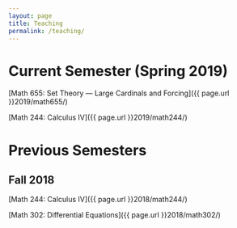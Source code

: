 ```yaml
---
layout: page
title: Teaching
permalink: /teaching/
---
```


Current Semester (Spring 2019)
================

[Math 655: Set Theory — Large Cardinals and Forcing]({{ page.url }}2019/math655/)

[Math 244: Calculus IV]({{ page.url }}2019/math244/)

Previous Semesters 
==================

Fall 2018
---------

[Math 244: Calculus IV]({{ page.url }}2018/math244/)

[Math 302: Differential Equations]({{ page.url }}2018/math302/)
